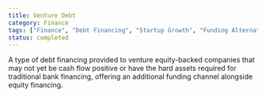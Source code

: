 ```yaml
---
title: Venture Debt
category: Finance
tags: ["Finance", "Debt Financing", "Startup Growth", "Funding Alternatives"]
status: completed
---
```

A type of debt financing provided to venture equity-backed companies that may not yet be cash flow positive or have the hard assets required for traditional bank financing, offering an additional funding channel alongside equity financing.